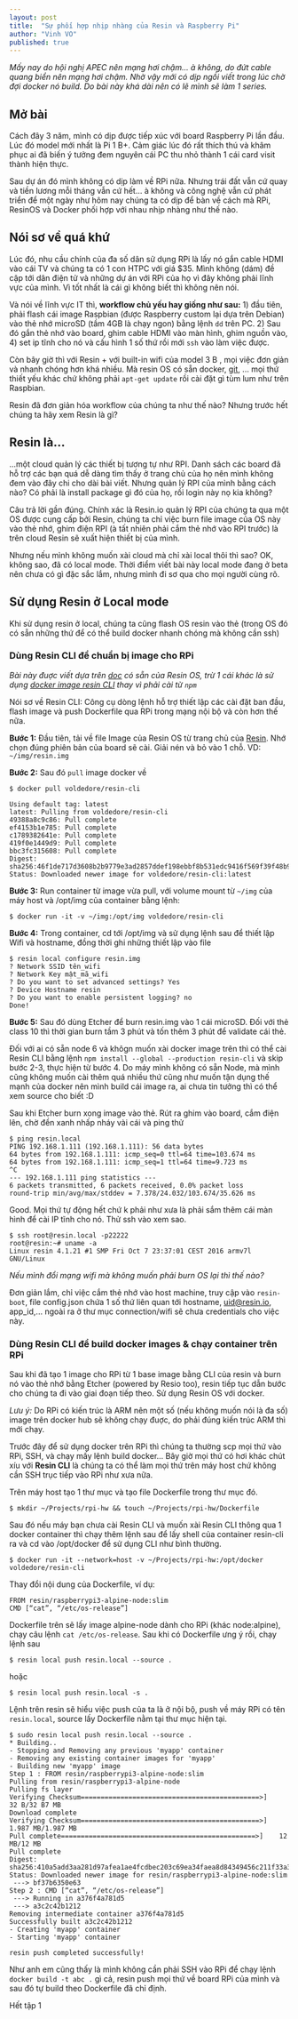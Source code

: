 ```yaml
---
layout: post
title:  "Sự phối hợp nhịp nhàng của Resin và Raspberry Pi"
author: "Vinh VO"
published: true
---
```


*Mấy nay do hội nghị APEC nên mạng hơi chậm... à không, do đứt cable quang biển nên mạng hơi chậm. Nhờ vậy mới có dịp ngồi viết trong lúc chờ đợi docker nó build. Do bài này khá dài nên có lẽ mình sẽ làm 1 series.*

## Mở bài

Cách đây 3 năm, mình có dịp được tiếp xúc với board Raspberry Pi lần đầu. Lúc đó model mới nhất là Pi 1 B+. Cảm giác lúc đó rất thích thú và khâm phục ai đã biến ý tưởng đem nguyên cái PC thu nhỏ thành 1 cái card visit thành hiện thực.

Sau dự án đó mình không có dịp làm về RPi nữa. Nhưng trái đất vẫn cứ quay và tiền lương mỗi tháng vẫn cứ hết... à không và công nghệ vẫn cứ phát triển để một ngày như hôm nay chúng ta có dịp để bàn về cách mà RPi, ResinOS và Docker phối hợp với nhau nhịp nhàng như thế nào.

## Nói sơ về quá khứ

Lúc đó, nhu cầu chính của đa số dân sử dụng RPi là lấy nó gắn cable HDMI vào cái TV và chúng ta có 1 con HTPC với giá $35. Mình không (dám) đề cập tới dân điện tử và những dự án với RPi của họ vì đây không phải lĩnh vực của mình. Vì tốt nhất là cái gì không biết thì không nên nói.

Và nói về lĩnh vực IT thì, **workflow chủ yếu hay giống như sau:** 1) đầu tiên, phải flash cái image Raspbian (được Raspberry custom lại dựa trên Debian) vào thẻ nhớ microSD (tầm 4GB là chạy ngon) bằng lệnh `dd` trên PC. 2) Sau đó gắn thẻ nhớ vào board, ghim cable HDMI vào màn hình, ghim nguồn vào, 4) set ip tĩnh cho nó và cấu hình 1 số thứ rồi mới `ssh` vào làm việc được.

Còn bây giờ thì với Resin + với built-in wifi của model 3 B , mọi việc đơn giản và nhanh chóng hơn khá nhiều. Mà resin OS có sẵn docker, [git](/2017-09-28/do-not-host-your-git-folder.html), ... mọi thứ thiết yếu khác chứ không phải `apt-get update` rồi cài đặt gì tùm lum như trên Raspbian.

Resin đã đơn giản hóa workflow của chúng ta như thế nào?
Nhưng trước hết chúng ta hãy xem Resin là gì?

## Resin là...

...một cloud quản lý các thiết bị tương tự như RPI. Danh sách các board đã hỗ trợ các bạn quá dễ dàng tìm thấy ở trang chủ của họ nên mình không đem vào đây chi cho dài bài viết. Nhưng quản lý RPI của mình bằng cách nào? Có phải là install package gì đó của họ, rồi login này nọ kia không?

Câu trả lời gần đúng. Chính xác là Resin.io quản lý RPI của chúng ta qua một OS được cung cấp bởi Resin, chúng ta chỉ việc burn file image của OS này vào thẻ nhớ, ghim điện RPI (à tất nhiên phải cắm thẻ nhớ vào RPI trước) là trên cloud Resin sẽ xuất hiện thiết bị của mình.

Nhưng nếu mình không muốn xài cloud mà chỉ xài local thôi thì sao? OK, không sao, đã có local mode. Thời điểm viết bài này local mode đang ở beta nên chưa có gì đặc sắc lắm, nhưng mình đi sơ qua cho mọi người cùng rõ.

## Sử dụng Resin ở Local mode

Khi sử dụng resin ở local, chúng ta cũng flash OS resin vào thẻ (trong OS đó có sẵn những thứ để có thể build docker nhanh chóng mà không cần ssh)

### Dùng Resin CLI để chuẩn bị image cho RPi

*Bài này đuợc viết dựa trên [doc](https://resinos.io/docs/raspberrypi3/gettingstarted/) có sẵn của Resin OS, trừ 1 cái khác là sử dụng [docker image resin CLI](https://hub.docker.com/r/voldedore/resin-cli/) thay vì phải cài từ `npm`*

Nói sơ về Resin CLI: Công cụ dòng lệnh hỗ trợ thiết lập các cài đặt ban đầu, flash image và push Dockerfile qua RPi trong mạng nội bộ và còn hơn thế nữa.

**Bước 1:** Đầu tiên, tải về file Image của Resin OS từ trang chủ của [Resin](https://resinos.io). Nhớ chọn đúng phiên bản của board sẽ cài. Giải nén và bỏ vào 1 chỗ. VD: `~/img/resin.img`

**Bước 2:** Sau đó `pull` image docker về

```
$ docker pull voldedore/resin-cli

Using default tag: latest
latest: Pulling from voldedore/resin-cli
49388a8c9c86: Pull complete
ef4153b1e785: Pull complete
c1789382641e: Pull complete
419f0e1449d9: Pull complete
bbc3fc315608: Pull complete
Digest: sha256:46f1de717d3608b2b9779e3ad2857ddef198ebbf8b531edc9416f569f39f48b9
Status: Downloaded newer image for voldedore/resin-cli:latest
```

**Bước 3:** Run container từ image vừa pull, với volume mount từ `~/img` của máy host và /opt/img của container bằng lệnh:

```
$ docker run -it -v ~/img:/opt/img voldedore/resin-cli
```

**Bước 4:** Trong container, cd tới /opt/img và sử dụng lệnh sau để thiết lập Wifi và hostname, đồng thời ghi những thiết lập vào file

```
$ resin local configure resin.img
? Network SSID tên_wifi
? Network Key mật_mã_wifi
? Do you want to set advanced settings? Yes
? Device Hostname resin
? Do you want to enable persistent logging? no
Done!
```

**Bước 5:** Sau đó dùng Etcher để burn resin.img vào 1 cái microSD. Đối với thẻ class 10 thì thời gian burn tầm 3 phút và tốn thêm 3 phút để validate cái thẻ.

Đối với ai có sẵn node 6 và khôgn muốn xài docker image trên thì có thể cài Resin CLI bằng lệnh `npm install --global --production resin-cli` và skip bước 2-3, thực hiện từ bước 4. Do máy mình không có sẵn Node, mà mình cũng không muốn cài thêm quá nhiều thứ cũng như muốn tận dụng thế mạnh của docker nên mình build cái image ra, ai chưa tin tưởng thì có thể xem source cho biết :D

Sau khi Etcher burn xong image vào thẻ. Rút ra ghim vào board, cắm điện lên, chờ đền xanh nhấp nháy vài cái và ping thử

```
$ ping resin.local
PING 192.168.1.111 (192.168.1.111): 56 data bytes
64 bytes from 192.168.1.111: icmp_seq=0 ttl=64 time=103.674 ms
64 bytes from 192.168.1.111: icmp_seq=1 ttl=64 time=9.723 ms
^C
--- 192.168.1.111 ping statistics ---
6 packets transmitted, 6 packets received, 0.0% packet loss
round-trip min/avg/max/stddev = 7.378/24.032/103.674/35.626 ms
```

Good. Mọi thứ tự động hết chứ k phải như xưa là phải sắm thêm cái màn hình để cài IP tĩnh cho nó. Thử ssh vào xem sao.

```
$ ssh root@resin.local -p22222
root@resin:~# uname -a
Linux resin 4.1.21 #1 SMP Fri Oct 7 23:37:01 CEST 2016 armv7l GNU/Linux
```

*Nếu mình đổi mạng wifi mà không muốn phải burn OS lại thì thế nào?*

Đơn giản lắm, chỉ việc cắm thẻ nhớ vào host machine, truy cập vào `resin-boot`, file config.json chứa 1 số thứ liên quan tới hostname, uid@resin.io, app_id,... ngoài ra ở thư mục connection/wifi sẽ chưa credentials cho việc này.

### Dùng Resin CLI để build docker images & chạy container trên RPi

Sau khi đã tạo 1 image cho RPi từ 1 base image bằng CLI của resin và burn nó vào thẻ nhớ bằng Etcher (powered by Resio too), resin tiếp tục dẫn bước cho chúng ta đi vào giai đoạn tiếp theo. Sử dụng Resin OS với docker.

*Lưu ý:* Do RPi có kiến trúc là ARM nên một số (nếu không muốn nói là đa số) image trên docker hub sẽ không chạy đuợc, do phải đúng kiến trúc ARM thì mới chạy.

Trước đây để sử dụng docker trên RPi thì chúng ta thường scp mọi thứ vào RPi, SSH, và chạy mấy lệnh build docker... Bây giờ mọi thứ có hơi khác chút xíu với **Resin CLI** là chúng ta có thể làm mọi thứ trên máy host chứ không cần SSH trục tiếp vào RPi như xưa nữa.

Trên máy host tạo 1 thư mục và tạo file Dockerfile trong thư mục đó.

```
$ mkdir ~/Projects/rpi-hw && touch ~/Projects/rpi-hw/Dockerfile
```

Sau đó nếu máy bạn chưa cài Resin CLI và muốn xài Resin CLI thông qua 1 docker container thì chạy thêm lệnh sau để lấy shell của container resin-cli ra và cd vào /opt/docker để sử dụng CLI như bình thường.

```
$ docker run -it --network=host -v ~/Projects/rpi-hw:/opt/docker voldedore/resin-cli
```

Thay đổi nội dung của Dockerfile, ví dụ:

```
FROM resin/raspberrypi3-alpine-node:slim
CMD [“cat”, “/etc/os-release”]
```

Dockerfile trên sẽ lấy image alpine-node dành cho RPi (khác node:alpine), chạy câu lệnh `cat /etc/os-release`. Sau khi có Dockerfile ưng ý rồi, chạy lệnh sau

```
$ resin local push resin.local --source .
```

hoặc

```
$ resin local push resin.local -s .
```

Lệnh trên resin sẽ hiểu việc push của ta là ở nội bộ, push về máy RPi có tên `resin.local`, source lấy Dockerfile nằm tại thư mục hiện tại.

```
$ sudo resin local push resin.local --source .
* Building..
- Stopping and Removing any previous 'myapp' container
- Removing any existing container images for 'myapp'
- Building new 'myapp' image
Step 1 : FROM resin/raspberrypi3-alpine-node:slim
Pulling from resin/raspberrypi3-alpine-node
Pulling fs layer
Verifying Checksum=============================================>]     32 B/32 B7 MB
Download complete
Verifying Checksum=============================================>] 1.987 MB/1.987 MB
Pull complete=================================================>]    12 MB/12 MB
Pull complete
Digest: sha256:410a5add3aa281d97afea1ae4fcdbec203c69ea34faea8d84349456c211f33a3
Status: Downloaded newer image for resin/raspberrypi3-alpine-node:slim
 ---> bf37b6350e63
Step 2 : CMD [“cat”, “/etc/os-release”]
 ---> Running in a376f4a781d5
 ---> a3c2c42b1212
Removing intermediate container a376f4a781d5
Successfully built a3c2c42b1212
- Creating 'myapp' container
- Starting 'myapp' container

resin push completed successfully!
```

Như anh em cũng thấy là mình không cần phải SSH vào RPi để chạy lệnh `docker build -t abc .` gì cả, resin push mọi thứ về board RPi của mình và sau đó tự build theo Dockerfile đã chỉ định.

Hết tập 1

